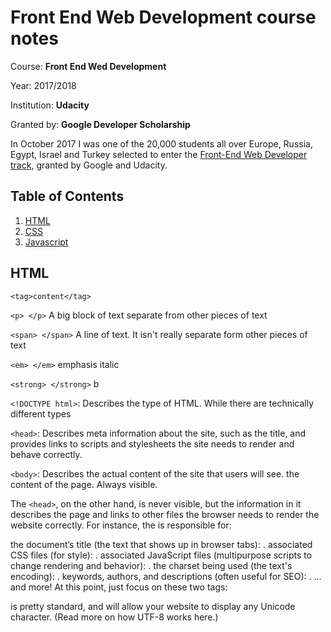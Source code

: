 # Front End Web Development course notes

Course: **Front End Wed Development**

Year: 2017/2018

Institution: **Udacity**

Granted by: **Google Developer Scholarship**

In October 2017 I was one of the 20,000 students all over Europe, Russia, Egypt, Israel and Turkey selected to enter the [Front-End Web Developer track](https://www.udacity.com/google-scholarships), granted by Google and Udacity.


## Table of Contents
1. [HTML](##HTML)
2. [CSS](##CSS)
3. [Javascript](##Javascript)


## HTML <a name="HTML"></a>

`<tag>content</tag>`

`<p> </p>` A big block of text separate from other pieces of text

`<span> </span>`  A line of text. It isn't really separate form other pieces of text

`<em> </em>` emphasis italic

`<strong> </strong>` b

`<!DOCTYPE html>`: Describes the type of HTML. While there are technically different types

`<head>`: Describes meta information about the site, such as the title, and provides links to scripts and stylesheets the site needs to render and behave correctly.

`<body>`: Describes the actual content of the site that users will see. the content of the page. Always visible.

The `<head>`, on the other hand, is never visible, but the information in it describes the page and links to other files the browser needs to render the website correctly. For instance, the <head> is responsible for:

the document’s title (the text that shows up in browser tabs): <title>About Me</title>.
associated CSS files (for style): <link rel="stylesheet" type="text/css" href="style.css">.
associated JavaScript files (multipurpose scripts to change rendering and behavior): <script src="animations.js"></script>.
the charset being used (the text's encoding): <meta charset="utf-8">.
keywords, authors, and descriptions (often useful for SEO): <meta name="description" content="This is what my website is all about!">.
… and more!
At this point, just focus on these two tags:

<title>About Me</title>
<meta charset="utf-8">
<meta charset="utf-8"> is pretty standard, and will allow your website to display any Unicode character. (Read more on how UTF-8 works here.) <title> will define the title of the document and will be displayed in the tab of the browser window when a user visits the page.

As I mentioned before, there's another kind of list: an ordered list. Try switching the `<ul> for an <ol>` to see how it looks!

Actually, you might find that you can make an <li> element appear on the page without putting it inside a `<ul> or <ol>`. Just because this works doesn't mean that you should ever do this. It's the equivalent of writing a sentence with bad grammar - most people will probably understand what you mean but some people will get confused. In this case, "people" are browsers and "confused" means "render your website incorrectly."

Inside the opening a tag there is href, which stands for "reference." This is called an attribute. Attributes like href describe the properties of HTML elements. In this case, the href attribute is the target URL that the link will open. The content inside the anchor element is the text that users see displayed on the page.

This is the format that you must use when you make hyperlinks! Note:

There is a space between a and href.
There are no spaces around the =.
The website has two " around it.
There are no spaces between the href attribute and the > of the opening tag.

```
<!DOCTYPE html>
<html>
<head>
<meta charset="utf-8">
<title>Title</title>
</head>
<body>
<h1>This is a title</h1>
</body>
</html>
```

## CSS <a name="CSS"></a>

## Javascript <a name="Javascript"></a>
